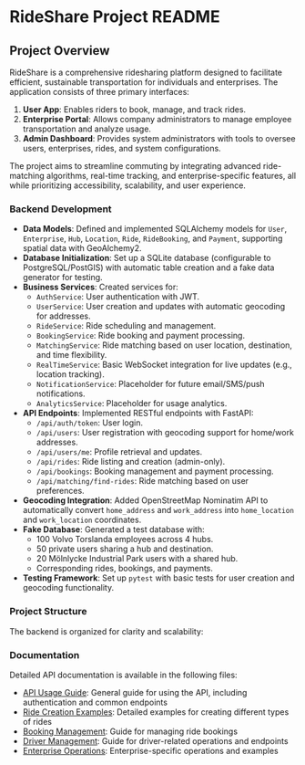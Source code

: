 # RideShare Project README

## Project Overview

RideShare is a comprehensive ridesharing platform designed to facilitate efficient, sustainable transportation for individuals and enterprises. The application consists of three primary interfaces:

1. **User App**: Enables riders to book, manage, and track rides.
2. **Enterprise Portal**: Allows company administrators to manage employee transportation and analyze usage.
3. **Admin Dashboard**: Provides system administrators with tools to oversee users, enterprises, rides, and system configurations.

The project aims to streamline commuting by integrating advanced ride-matching algorithms, real-time tracking, and enterprise-specific features, all while prioritizing accessibility, scalability, and user experience.

### Backend Development

- **Data Models**: Defined and implemented SQLAlchemy models for `User`, `Enterprise`, `Hub`, `Location`, `Ride`, `RideBooking`, and `Payment`, supporting spatial data with GeoAlchemy2.
- **Database Initialization**: Set up a SQLite database (configurable to PostgreSQL/PostGIS) with automatic table creation and a fake data generator for testing.
- **Business Services**: Created services for:
  - `AuthService`: User authentication with JWT.
  - `UserService`: User creation and updates with automatic geocoding for addresses.
  - `RideService`: Ride scheduling and management.
  - `BookingService`: Ride booking and payment processing.
  - `MatchingService`: Ride matching based on user location, destination, and time flexibility.
  - `RealTimeService`: Basic WebSocket integration for live updates (e.g., location tracking).
  - `NotificationService`: Placeholder for future email/SMS/push notifications.
  - `AnalyticsService`: Placeholder for usage analytics.
- **API Endpoints**: Implemented RESTful endpoints with FastAPI:
  - `/api/auth/token`: User login.
  - `/api/users`: User registration with geocoding support for home/work addresses.
  - `/api/users/me`: Profile retrieval and updates.
  - `/api/rides`: Ride listing and creation (admin-only).
  - `/api/bookings`: Booking management and payment processing.
  - `/api/matching/find-rides`: Ride matching based on user preferences.
- **Geocoding Integration**: Added OpenStreetMap Nominatim API to automatically convert `home_address` and `work_address` into `home_location` and `work_location` coordinates.
- **Fake Database**: Generated a test database with:
  - 100 Volvo Torslanda employees across 4 hubs.
  - 50 private users sharing a hub and destination.
  - 20 Mölnlycke Industrial Park users with a shared hub.
  - Corresponding rides, bookings, and payments.
- **Testing Framework**: Set up `pytest` with basic tests for user creation and geocoding functionality.

### Project Structure

The backend is organized for clarity and scalability:

### Documentation

Detailed API documentation is available in the following files:

- [API Usage Guide](docs/api_usage.md): General guide for using the API, including authentication and common endpoints
- [Ride Creation Examples](docs/ride_creation_examples.md): Detailed examples for creating different types of rides
- [Booking Management](docs/booking_management.md): Guide for managing ride bookings
- [Driver Management](docs/driver_management.md): Guide for driver-related operations and endpoints
- [Enterprise Operations](docs/enterprise_operations.md): Enterprise-specific operations and examples
